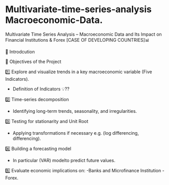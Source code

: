 # Multivariate-time-series-analysis Macroeconomic-Data.
Multivariate Time Series Analysis – Macroeconomic Data and Its Impact on Financial Institutions & Forex [CASE OF DEVELOPING COUNTRIES]📊

📌 Introdcution

📌 Objectives of the Project

1️⃣ Explore and visualize trends in a key macroeconomic variable (Five Indicators).
- Definition of Indicators 💡??
  
2️⃣ Time-series decomposition
- Identifying long-term trends, seasonality, and irregularities.
  
3️⃣ Testing for stationarity and Unit Root
- Applying transformations if necessary e.g. (log differencing, differencing).
  
4️⃣ Building a forecasting model
- In particular (VAR) modelto predict future values.
  
5️⃣ Evaluate economic implications on:
-Banks and Microfinance Institution
-Forex.
